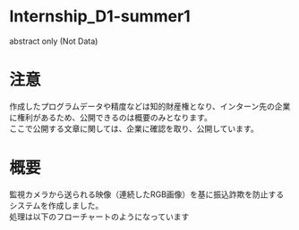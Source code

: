 # Internship_D1-summer1
abstract only (Not Data)

# 注意
作成したプログラムデータや精度などは知的財産権となり、インターン先の企業に権利があるため、公開できるのは概要のみとなります。  
ここで公開する文章に関しては、企業に確認を取り、公開しています。

# 概要
監視カメラから送られる映像（連続したRGB画像）を基に振込詐欺を防止するシステムを作成しました。  
処理は以下のフローチャートのようになっています

